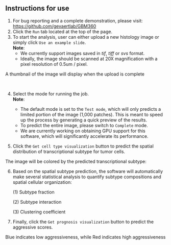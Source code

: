 ## Instructions for use ##

1. For bug reporting and a complete demonstration, please visit: https://github.com/gevaertlab/GBM360 
2. Click the `Run` tab located at the top of the page.
3. To start the analysis, user can either upload a new histology image or simply click `Use an example slide`. <br>
    **Note**: 
    - We currently support images saved in *tif*, *tiff* or *svs* format. <br>
    - Ideally, the image should be scanned at 20X magnification with a pixel resolution of 0.5um / pixel.

A thumbnail of the image will display when the upload is complete

<br/>

4. Select the mode for running the job. <br>
    **Note**: 
    
    - The default mode is set to the `Test mode`, which will only predicts a limited portion of the image (1,000 patches). This is meant to speed up the process by generating a quick preview of the results. 
    - To predict the entire image, please switch to `Complete` mode.
    - We are currently working on obtaining GPU support for this software, which will significantly accelerate its performance.
    
5. Click the `Get cell type visualization` button to predict the spatial distribution of transcriptional subtype for tumor cells.


The image will be colored by the predicted transcriptional subtype:


6. Based on the spatial subtype prediction, the software will automatically make several statistical analysis to quantify subtype compositions and spatial cellular organization:

    (1) Subtype fraction

    (2) Subtype interaction

    (3) Clustering coefficient 

6. Finally, click the `Get prognosis visualization` button to predict the aggressive scores. 

Blue indicates low aggressiveness, while Red indicates high aggressiveness

